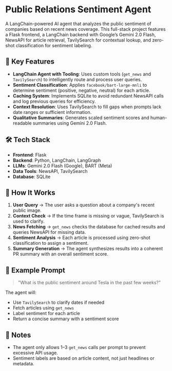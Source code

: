 # Public Relations Sentiment Agent

A LangChain-powered AI agent that analyzes the public sentiment of companies based on recent news coverage. This full-stack project features a Flask frontend, a LangChain backend with Google’s Gemini 2.0 Flash, NewsAPI for article retrieval, TavilySearch for contextual lookup, and zero-shot classification for sentiment labeling.

## 🧠 Key Features

- **LangChain Agent with Tooling**: Uses custom tools (`get_news` and `TavilySearch`) to intelligently route and process user queries.
- **Sentiment Classification**: Applies `facebook/bart-large-mnli` to determine sentiment (positive, negative, neutral) for each article.
- **Caching System**: Implements SQLite to avoid redundant NewsAPI calls and log previous queries for efficiency.
- **Context Resolution**: Uses TavilySearch to fill gaps when prompts lack date ranges or sufficient information.
- **Qualitative Summaries**: Generates scaled sentiment scores and human-readable summaries using Gemini 2.0 Flash.

## 🛠 Tech Stack

- **Frontend**: Flask
- **Backend**: Python, LangChain, LangGraph
- **LLMs**: Gemini 2.0 Flash (Google), BART (Meta)
- **Data Tools**: NewsAPI, TavilySearch
- **Database**: SQLite

## 🚀 How It Works

1. **User Query** → The user asks a question about a company's recent public image.
2. **Context Check** → If the time frame is missing or vague, TavilySearch is used to clarify.
3. **News Fetching** → `get_news` checks the database for cached results and queries NewsAPI for missing data.
4. **Sentiment Analysis** → Each article is processed using zero-shot classification to assign a sentiment.
5. **Summary Generation** → The agent synthesizes results into a coherent PR summary with an overall sentiment score.


## 🧪 Example Prompt

> "What is the public sentiment around Tesla in the past few weeks?"

The agent will:
- Use `TavilySearch` to clarify dates if needed
- Fetch articles using `get_news`
- Label sentiment for each article
- Return a concise summary with a sentiment score

## 📌 Notes

- The agent only allows 1–3 `get_news` calls per prompt to prevent excessive API usage.
- Sentiment labels are based on article content, not just headlines or metadata.

